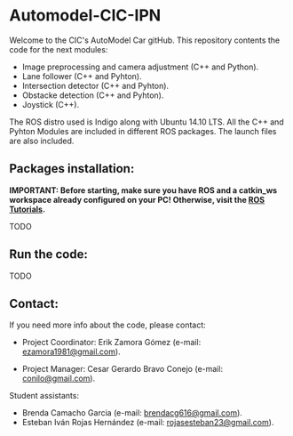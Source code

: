 # Automodel-CIC-IPN
Welcome to the CIC's AutoModel Car gitHub. This repository contents the code for the next modules:

- Image preprocessing and camera adjustment (C++ and Python).
- Lane follower (C++ and Pyhton).
- Intersection detector (C++ and Pyhton).
- Obstacke detection (C++ and Pyhton).
- Joystick (C++).

The ROS distro used is Indigo along with Ubuntu 14.10 LTS. All the C++ and Pyhton Modules are included in different ROS packages. The launch files are also included.

## Packages installation:

**IMPORTANT: Before starting, make sure you have ROS and a catkin_ws workspace already configured on your PC! Otherwise, visit the [ROS Tutorials](http://wiki.ros.org/ROS/Tutorials/InstallingandConfiguringROSEnvironment).**

TODO

## Run the code:

TODO

## Contact:
If you need more info about the code, please contact:

* Project Coordinator:
Erik Zamora Gómez (e-mail: ezamora1981@gmail.com).

* Project Manager: 
Cesar Gerardo Bravo Conejo  (e-mail: conilo@gmail.com).

Student assistants:
- Brenda Camacho Garcia (e-mail: brendacg616@gmail.com).
- Esteban Iván Rojas Hernández (e-mail: rojasesteban23@gmail.com).
